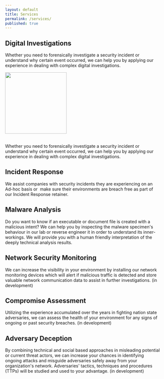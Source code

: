 ```yaml
---
layout: default
title: Services
permalink: /services/
published: true
---
```


## Digital Investigations

 <table style="width:100%">
  <tr>
    <tb>
      <p style="text-align:left;">Whether you need to forensically investigate a security incident or understand why certain event occurred, we can help you by applying our experience in dealing with complex digital investigations.</p>
    </tb>
    <tb><p style="text-align:rght;"><img src="{{ site.baseurl }}/images/forensics.png" style="width:200px;"></p></tb>
  </tr>
</table> 

Whether you need to forensically investigate a security incident or understand why certain event occurred, we can help you by applying our experience in dealing with complex digital investigations.


## Incident Response
We assist companies with security incidents they are experiencing on an Ad-hoc basis or  make sure their environments are breach free as part of our Incident Response retainer.

## Malware Analysis
Do you want to know if an executable or document file is created with a malicious intent? We can help you by inspecting the malware specimen's behaviour in our lab or reverse engineer it in order to understand its inner-workings. We will provide you with a human friendly interpretation of the deeply technical analysis results.

## Network Security Monitoring
We can increase the visibility in your environment by installing our network monitoring devices which will alert if malicious traffic is detected and store valuable network communication data to assist in further investigations. (in development)

## Compromise Assessment
Utilizing the experience accumulated over the years in fighting nation state adversaries, we can assess the health of your environment for any signs of ongoing or past security breaches. (in development)

## Adversary Deception
By combining technical and social based approaches in misleading potential or current threat actors, we can increase your chances in identifying ongoing attacks and misguide adversaries safely away from your organization's network. Adversaries' tactics, techniques and procedures (TTPs) will be studied and used to your advantage. (in development)
